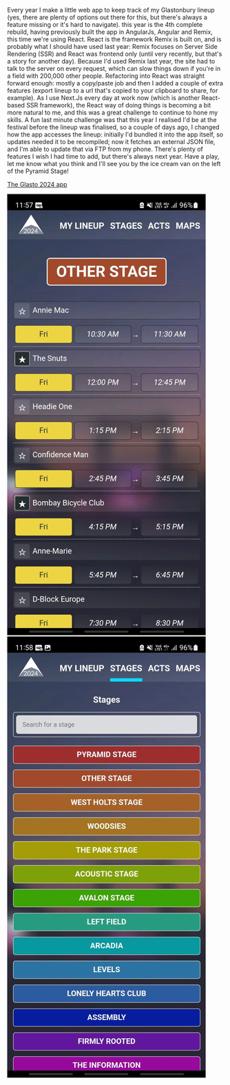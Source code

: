 Every year I make a little web app to keep track of my Glastonbury lineup (yes, there are plenty of options out there for this, but there's always a feature missing or it's hard to navigate). this year is the 4th complete rebuild, having previously built the app in AngularJs, Angular and Remix, this time we're using React. React is the framework Remix is built on, and is probably what I should have used last year: Remix focuses on Server Side Rendering (SSR) and React was frontend only (until very recently, but that's a story for another day). Because I'd used Remix last year, the site had to talk to the server on every request, which can slow things down if you're in a field with 200,000 other people. Refactoring into React was straight forward enough: mostly a copy/paste job and then I added a couple of extra features (export lineup to a url that's copied to your clipboard to share, for example). As I use Next.Js every day at work now (which is another React-based SSR framework), the React way of doing things is becoming a bit more natural to me, and this was a great challenge to continue to hone my skills. A fun last minute challenge was that this year I realised I'd be at the festival before the lineup was finalised, so a couple of days ago, I changed how the app accesses the lineup: initially I'd bundled it into the app itself, so updates needed it to be recompiled; now it fetches an external JSON file, and I'm able to update that via FTP from my phone. There's plenty of features I wish I had time to add, but there's always next year. Have a play, let me know what you think and I'll see you by the ice cream van on the left of the Pyramid Stage!

[The Glasto 2024 app](https://glasto.ticketlab.co.uk)

![](/assets/1719487058786.jpeg)![](/assets/1719487058988.jpeg)